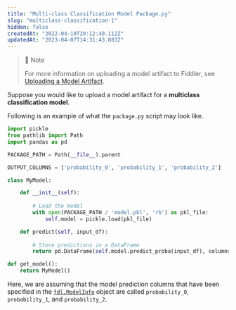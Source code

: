 ```yaml
---
title: "Multi-class Classification Model Package.py"
slug: "multiclass-classification-1"
hidden: false
createdAt: "2022-04-19T20:12:40.112Z"
updatedAt: "2023-04-07T14:31:43.883Z"
---
```

> 🚧 Note
> 
> For more information on uploading a model artifact to Fiddler, see [Uploading a Model Artifact](doc:uploading-model-artifacts).

Suppose you would like to upload a model artifact for a **multiclass classification model**.

Following is an example of what the `package.py` script may look like.

```python
import pickle
from pathlib import Path
import pandas as pd

PACKAGE_PATH = Path(__file__).parent

OUTPUT_COLUMNS = ['probability_0', 'probability_1', 'probability_2']

class MyModel:

    def __init__(self):
        
        # Load the model
        with open(PACKAGE_PATH / 'model.pkl', 'rb') as pkl_file:
            self.model = pickle.load(pkl_file)

    def predict(self, input_df):
        
        # Store predictions in a DataFrame
        return pd.DataFrame(self.model.predict_proba(input_df), columns=OUTPUT_COLUMNS)

def get_model():
    return MyModel()
```



Here, we are assuming that the model prediction columns that have been specified in the [`fdl.ModelInfo`](https://api.fiddler.ai/#fdl-modelinfo) object are called `probability_0`, `probability_1`, and `probability_2`.